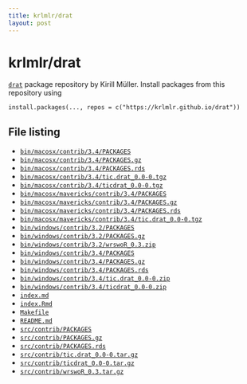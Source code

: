 ```yaml
---
title: krlmlr/drat
layout: post
---
```


# krlmlr/drat

[`drat`](https://github.com/eddelbuettel/drat) package repository by Kirill Müller.  Install packages from this repository using

```
install.packages(..., repos = c("https://krlmlr.github.io/drat"))
``` 

## File listing

- [`bin/macosx/contrib/3.4/PACKAGES`](bin/macosx/contrib/3.4/PACKAGES)
- [`bin/macosx/contrib/3.4/PACKAGES.gz`](bin/macosx/contrib/3.4/PACKAGES.gz)
- [`bin/macosx/contrib/3.4/PACKAGES.rds`](bin/macosx/contrib/3.4/PACKAGES.rds)
- [`bin/macosx/contrib/3.4/tic.drat_0.0-0.tgz`](bin/macosx/contrib/3.4/tic.drat_0.0-0.tgz)
- [`bin/macosx/contrib/3.4/ticdrat_0.0-0.tgz`](bin/macosx/contrib/3.4/ticdrat_0.0-0.tgz)
- [`bin/macosx/mavericks/contrib/3.4/PACKAGES`](bin/macosx/mavericks/contrib/3.4/PACKAGES)
- [`bin/macosx/mavericks/contrib/3.4/PACKAGES.gz`](bin/macosx/mavericks/contrib/3.4/PACKAGES.gz)
- [`bin/macosx/mavericks/contrib/3.4/PACKAGES.rds`](bin/macosx/mavericks/contrib/3.4/PACKAGES.rds)
- [`bin/macosx/mavericks/contrib/3.4/tic.drat_0.0-0.tgz`](bin/macosx/mavericks/contrib/3.4/tic.drat_0.0-0.tgz)
- [`bin/windows/contrib/3.2/PACKAGES`](bin/windows/contrib/3.2/PACKAGES)
- [`bin/windows/contrib/3.2/PACKAGES.gz`](bin/windows/contrib/3.2/PACKAGES.gz)
- [`bin/windows/contrib/3.2/wrswoR_0.3.zip`](bin/windows/contrib/3.2/wrswoR_0.3.zip)
- [`bin/windows/contrib/3.4/PACKAGES`](bin/windows/contrib/3.4/PACKAGES)
- [`bin/windows/contrib/3.4/PACKAGES.gz`](bin/windows/contrib/3.4/PACKAGES.gz)
- [`bin/windows/contrib/3.4/PACKAGES.rds`](bin/windows/contrib/3.4/PACKAGES.rds)
- [`bin/windows/contrib/3.4/tic.drat_0.0-0.zip`](bin/windows/contrib/3.4/tic.drat_0.0-0.zip)
- [`bin/windows/contrib/3.4/ticdrat_0.0-0.zip`](bin/windows/contrib/3.4/ticdrat_0.0-0.zip)
- [`index.md`](index.md)
- [`index.Rmd`](index.Rmd)
- [`Makefile`](Makefile)
- [`README.md`](README.md)
- [`src/contrib/PACKAGES`](src/contrib/PACKAGES)
- [`src/contrib/PACKAGES.gz`](src/contrib/PACKAGES.gz)
- [`src/contrib/PACKAGES.rds`](src/contrib/PACKAGES.rds)
- [`src/contrib/tic.drat_0.0-0.tar.gz`](src/contrib/tic.drat_0.0-0.tar.gz)
- [`src/contrib/ticdrat_0.0-0.tar.gz`](src/contrib/ticdrat_0.0-0.tar.gz)
- [`src/contrib/wrswoR_0.3.tar.gz`](src/contrib/wrswoR_0.3.tar.gz)
